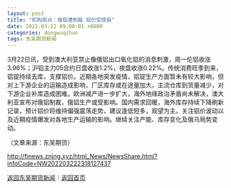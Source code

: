 ```yaml
---
layout: post
title: "机构观点：俄铝遭制裁 铝价受提振"
date: 2022-03-22 09:08:01 +0800
categories: dongwuqihuo
tags: 东吴期货新闻
---
```

<p>3月22日讯，受到澳大利亚禁止像俄铝出口氧化铝的消息刺激，周一伦铝收涨3.96%；沪铝主力05合约日盘收涨1.2%，夜盘收涨0.22%。传统消费旺季到来，铝锭持续去库，支撑铝价。近期各地突发疫情，铝锭生产方面暂未有较大影响，但对上下游企业的运输造成影响，厂区库存或在途量加大，主流仓库到货量减少，对下游企业补库造成困难。欧洲减产进一步扩大，海外地缘政治矛盾尚未解决，澳大利亚宣布对俄铝制裁，俄铝生产或受影响。国内需求回暖，海外库存持续下降刷新记录，预计铝价将维持偏强震荡走势，建议逢低短多，观望为主。关注铝价波动以及近期疫情爆发对各地生产运输的影响。继续关注产能、库存变化及俄乌局势变动。</p><p class="em_media">（文章来源：东吴期货）</p>

<http://finews.zning.xyz/html_News/NewsShare.html?infoCode=NW202203222318127437>

[返回东吴期货新闻](//finews.withounder.com/category/dongwuqihuo.html)｜[返回首页](//finews.withounder.com/)